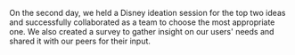 On the second day, we held a Disney ideation session for the top two ideas and successfully collaborated as a team to choose the most appropriate one. We also created a survey to gather insight on our users' needs and shared it with our peers for their input.
